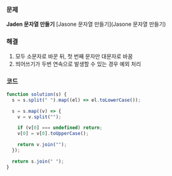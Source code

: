 ### 문제

**Jaden 문자열 만들기** [Jasone 문자열 만들기](Jasone 문자열 만들기)

### 해결

1. 모두 소문자로 바꾼 뒤, 첫 번째 문자만 대문자로 바꿈
2. 띄어쓰기가 두번 연속으로 발생할 수 있는 경우 예외 처리

### 코드

```javascript
function solution(s) {
  s = s.split(" ").map((el) => el.toLowerCase());

  s = s.map((v) => {
    v = v.split("");

    if (v[0] === undefined) return;
    v[0] = v[0].toUpperCase();

    return v.join("");
  });

  return s.join(" ");
}
```
